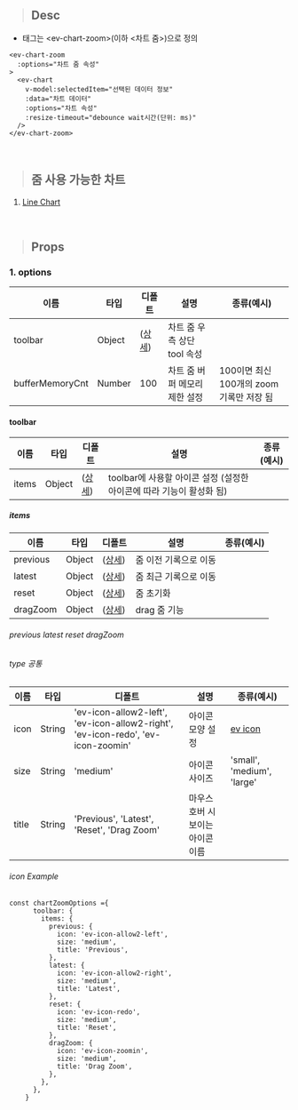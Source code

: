 >## Desc
- 태그는 &lt;ev-chart-zoom&gt;(이하 <차트 줌>)으로 정의

```
<ev-chart-zoom
  :options="차트 줌 속성"
>
  <ev-chart
    v-model:selectedItem="선택된 데이터 정보"
    :data="차트 데이터"
    :options="차트 속성"
    :resize-timeout="debounce wait시간(단위: ms)"
  />
</ev-chart-zoom>
```   
<br/>
   
>## 줌 사용 가능한 차트
1. [Line Chart](../lineChart)

<br/>

>## Props
### 1. options
| 이름              | 타입 | 디폴트              | 설명                 | 종류(예시)                       | 
|-----------------|------------------|--------------------|------------------------------|---------------------------------------------------|
| toolbar         | Object | ([상세](#toolbar)) | 차트 줌 우측 상단 tool 속성 |                              |
| bufferMemoryCnt | Number | 100             | 차트 줌 버퍼 메모리 제한 설정  | 100이면 최신 100개의 zoom 기록만 저장 됨 |

#### toolbar
| 이름    | 타입       | 디폴트            | 설명                   | 종류(예시) |
|-------|---------------------|----------------|----------------------|---------------------------------------------------|
| items | Object   | ([상세](#items)) | toolbar에 사용할 아이콘 설정 (설정한 아이콘에 따라 기능이 활성화 됨)  |

##### items
| 이름       | 타입     | 디폴트                                     | 설명           | 종류(예시)             |
|----------|--------|-----------------------------------------|--------------|--------------------|
| previous | Object | ([상세](#previous-latest-reset-dragzoom)) | 줌 이전 기록으로 이동 | |
| latest   | Object | ([상세](#previous-latest-reset-dragzoom))                       | 줌 최근 기록으로 이동 |  |
| reset    | Object | ([상세](#previous-latest-reset-dragzoom))                       | 줌 초기화        |  |
| dragZoom | Object | ([상세](#previous-latest-reset-dragzoom))                       | drag 줌 기능    |  |

###### previous latest reset dragZoom
###### type 공통
| 이름         |  타입 | 디폴트           | 설명                  | 종류(예시)                      |
|------------|--------|---------------|---------------------|-----------------------------|
| icon       | String | 'ev-icon-allow2-left', 'ev-icon-allow2-right', 'ev-icon-redo', 'ev-icon-zoomin'| 아이콘 모양 설정           | [ev icon](../icon)                        |
| size       | String | 'medium'      | 아이콘 사이즈             | 'small', 'medium', 'large'  |
| title      | String | 'Previous', 'Latest', 'Reset', 'Drag Zoom'     | 마우스 호버 시 보이는 아이콘 이름 |                             |

###### icon Example
```
const chartZoomOptions ={
      toolbar: {
        items: {
          previous: {
            icon: 'ev-icon-allow2-left',
            size: 'medium',
            title: 'Previous',
          },
          latest: {
            icon: 'ev-icon-allow2-right',
            size: 'medium',
            title: 'Latest',
          },
          reset: {
            icon: 'ev-icon-redo',
            size: 'medium',
            title: 'Reset',
          },
          dragZoom: {
            icon: 'ev-icon-zoomin',
            size: 'medium',
            title: 'Drag Zoom',
          },
        },
      },
    }
```
